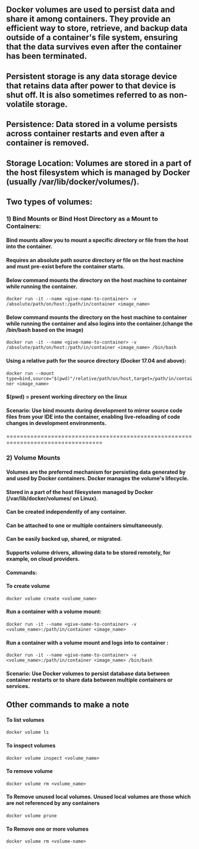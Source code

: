 ## Docker volumes are used to persist data and share it among containers. They provide an efficient way to store, retrieve, and backup data outside of a container's file system, ensuring that the data survives even after the container has been terminated.

## Persistent storage is any data storage device that retains data after power to that device is shut off. It is also sometimes referred to as non-volatile storage.

## Persistence: Data stored in a volume persists across container restarts and even after a container is removed.
## Storage Location: Volumes are stored in a part of the host filesystem which is managed by Docker (usually /var/lib/docker/volumes/).
## Two types of volumes:
### 1) Bind Mounts or Bind Host Directory as a Mount to Containers:
#### Bind mounts allow you to mount a specific directory or file from the host into the container.
#### Requires an absolute path source directory or file on the host machine and must pre-exist before the container starts. 

#### Below command mounts the directory on the host machine to container while running the container. 
`docker run -it --name <give-name-to-container> -v /absolute/path/on/host:/path/in/container <image_name>`  

#### Below command mounts the directory on the host machine to container while running the container and also logins into the container.(change the /bin/bash based on the image)
`docker run -it --name <give-name-to-container> -v /absolute/path/on/host:/path/in/container <image_name> /bin/bash`  

#### Using a relative path for the source directory (Docker 17.04 and above):
`docker run --mount type=bind,source="$(pwd)"/relative/path/on/host,target=/path/in/container <image_name>` 
#### $(pwd) = present working directory on the linux

#### Scenario: Use bind mounts during development to mirror source code files from your IDE into the container, enabling live-reloading of code changes in development environments. 

==================================================================================

### 2) Volume Mounts 
#### Volumes are the preferred mechanism for persisting data generated by and used by Docker containers. Docker manages the volume's lifecycle.
#### Stored in a part of the host filesystem managed by Docker (/var/lib/docker/volumes/ on Linux).
#### Can be created independently of any container.
#### Can be attached to one or multiple containers simultaneously.
#### Can be easily backed up, shared, or migrated.
#### Supports volume drivers, allowing data to be stored remotely, for example, on cloud providers.

#### Commands:
#### To create volume
`docker volume create <volume_name>`

#### Run a container with a volume mount:
`docker run -it --name <give-name-to-container> -v <volume_name>:/path/in/container <image_name>`

#### Run a container with a volume mount and logs into to container :
`docker run -it --name <give-name-to-container> -v <volume_name>:/path/in/container <image_name> /bin/bash`
#### Scenario: Use Docker volumes to persist database data between container restarts or to share data between multiple containers or services.


## Other commands to make a note
#### To list volumes
`docker volume ls`

#### To inspect volumes
`docker volume inspect <volume_name>`

#### To remove volume
`docker volume rm <volume_name>`

#### To Remove unused local volumes.  Unused local volumes are those which are not referenced by any containers
`docker volume prune`

#### To Remove one or more volumes
`docker volume rm <volume-name>`







